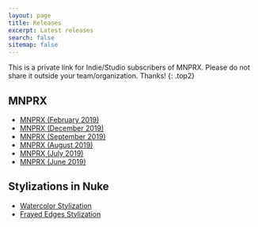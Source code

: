 ```yaml
---
layout: page
title: Releases
excerpt: Latest releases
search: false
sitemap: false
---
```


This is a private link for Indie/Studio subscribers of MNPRX. Please do not share it outside your team/organization. Thanks!
{: .top2}

## MNPRX 
* [MNPRX (February 2019)](https://www.notion.so/artineering/February-2020-8d7b7f0387b74cddb6947be699ec479a)
* [MNPRX (December 2019)](https://www.notion.so/artineering/December-2019-090847c31a62463ca79978c0b91c655b)
* [MNPRX (September 2019)](https://www.notion.so/artineering/September-2019-faa8c45ae85a43459a0e8e3d41d75f72)
* [MNPRX (August 2019)](https://www.notion.so/artineering/August-2019-4a9a0839bf3c475f8eec36afb55f5911)
* [MNPRX (July 2019)](https://www.notion.so/artineering/July-2019-352afe1c55a04b228a322a2a495a780b) 
* [MNPRX (June 2019)](https://www.notion.so/artineering/June-2019-53fb39b14ac54e66b0ec297ee5c36738)

## Stylizations in Nuke
* [Watercolor Stylization](https://www.notion.so/artineering/Watercolor-in-Nuke-4074efd3989d4fdc8fd9e7c5b2422988)
* [Frayed Edges Stylization](https://www.notion.so/artineering/Frayed-edges-in-Nuke-f137362d907b46a2989772ad40fb5817)